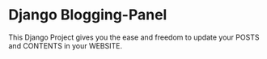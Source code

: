 # Django Blogging-Panel
This Django Project gives you the ease and freedom to update your POSTS and CONTENTS in your WEBSITE.

